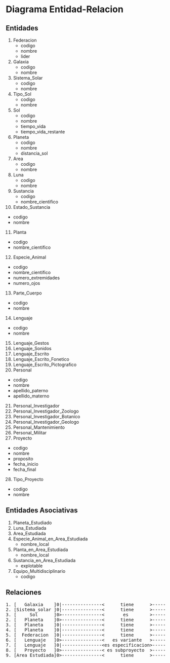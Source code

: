 # Diagrama Entidad-Relacion

## Entidades

1. Federacion
   * codigo
   * nombre
   * lider
2. Galaxia
   * codigo
   * nombre
3. Sistema_Solar
   * codigo
   * nombre
4. Tipo_Sol
   * codigo
   * nombre
5. Sol
   * codigo
   * nombre
   * tiempo_vida
   * tiempo_vida_restante
6. Planeta
   * codigo
   * nombre
   * distancia_sol
7. Area
   * codigo
   * nombre
8. Luna
   * codigo
   * nombre
9. Sustancia
   * codigo
   * nombre_cientifico
10. Estado_Sustancia
   * codigo
   * nombre
11. Planta
   * codigo
   * nombre_cientifico
12. Especie_Animal
   * codigo
   * nombre_cientifico
   * numero_extremidades
   * numero_ojos
13. Parte_Cuerpo
   * codigo
   * nombre
14. Lenguaje
   * codigo
   * nombre
15. Lenguaje_Gestos
16. Lenguaje_Sonidos
17. Lenguaje_Escrito
18. Lenguaje_Escrito_Fonetico
19. Lenguaje_Escrito_Pictografico
20. Personal
   * codigo
   * nombre
   * apellido_paterno
   * apellido_materno
21. Personal_Investigador
22. Personal_Investigador_Zoologo
23. Personal_Investigador_Botanico
24. Personal_Investigador_Geologo
25. Personal_Mantenimiento
26. Personal_Militar
27. Proyecto
   * codigo
   * nombre
   * proposito
   * fecha_inicio
   * fecha_final
28. Tipo_Proyecto
   * codigo
   * nombre

## Entidades Asociativas

1. Planeta_Estudiado
2. Luna_Estudiada
3. Area_Estudiada
4. Especie_Animal_en_Area_Estudiada
   * nombre_local
5. Planta_en_Area_Estudiada
   * nombre_local
6. Sustancia_en_Area_Estudiada
   * explotable
7. Equipo_Multidisciplinario
   * codigo

## Relaciones

<pre>
1. [   Galaxia    ]0|---------------&lt;      tiene      &gt;---------------&lt;0[     Sistema_Solar      ]
2. [Sistema_solar ]0|---------------&lt;      tiene      &gt;---------------&lt;0[        Planeta         ]
3. [     Sol      ]0&gt;---------------&lt;       es        &gt;---------------|0[        Tipo_Sol        ]
2. [   Planeta    ]0&gt;---------------&lt;      tiene      &gt;---------------|0[          Sol           ]
3. [   Planeta    ]0|---------------&lt;      tiene      &gt;---------------&lt;0[          Area          ]
4. [   Planeta    ]0|---------------&lt;      tiene      &gt;---------------&lt;0[          Luna          ]
5. [  Federacion  ]0|---------------&lt;      tiene      &gt;---------------&lt;0[        Planeta         ]
6. [   Lenguaje   ]0&gt;---------------&lt;   es variante   &gt;---------------|0[        Lenguaje        ]
7. [   Lenguaje   ]0|---------------&lt;es especificacion&gt;---------------&lt;0[        Lenguaje        ]
8. [   Proyecto   ]0&gt;---------------&lt; es subproyecto  &gt;---------------0|[        Proyecto        ]
9. [Area_Estudiada]0&gt;---------------&lt;      tiene      &gt;---------------&lt;0[Planta_en_Area_Estudiada]
</pre>
